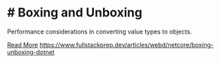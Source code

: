 # # Boxing and Unboxing

Performance considerations in converting value types to objects.

[Read More](https://www.fullstackprep.dev/articles/webd/netcore/boxing-unboxing-dotnet) https://www.fullstackprep.dev/articles/webd/netcore/boxing-unboxing-dotnet